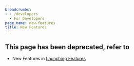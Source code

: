```yaml
---
breadcrumbs:
- - /developers
  - For Developers
page_name: new-features
title: New Features
---
```


## This page has been deprecated, refer to

*   New Features in [Launching
            Features](/blink/launching-features#TOC-The-Chromium-process-to-launch-a-new-feature)